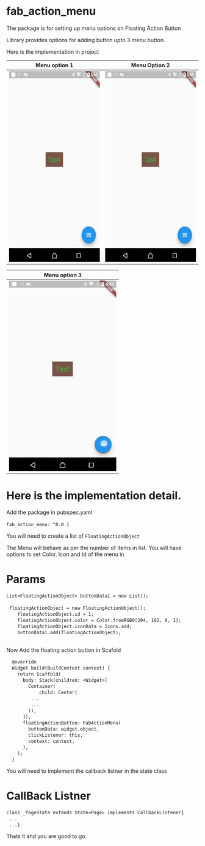 # fab_action_menu

The package is for setting up menu options on Floating Action Button

Library provides options for adding button upto 3 menu button.

Here is the implementation in project

| Menu option 1 | Menu Option 2 |
| ------------------ | ------------------ |
| <img src="./assets/gif (1).gif" height="500" alt="gif (1)"/>  | <img src="./assets/gif (2).gif" height="500" alt="gif (2)"/>  |


| Menu option 3 | 
| ------------------ |
| <img src="./assets/gif (3).gif" height="500" alt="gif (3)"/>  | 


# Here is the implementation detail.

Add the package in pubspec.yaml

``
fab_action_menu: ^0.0.1
``

You will need to create a list of ` FloatingActionObject `

The Menu will behave as per the number of items in list.
You will have options to set Color, Icon and Id of the menu in

# Params
```
List<FloatingActionObject> buttonData1 = new List();

 floatingActionObject = new FloatingActionObject();
    floatingActionObject.id = 1;
    floatingActionObject.color = Color.fromRGBO(204, 102, 0, 1);
    floatingActionObject.iconData = Icons.add;
    buttonData1.add(floatingActionObject);
    
 ```   

Now Add the floating action button in Scafold

```
  @override
  Widget build(BuildContext context) {
    return Scaffold(
      body: Stack(children: <Widget>[
        Container(
            child: Center(
         ...
         ...
        )),
      ]),
      floatingActionButton: FabActionMenu(
        buttonData: widget.object,
        clickListener: this,
        context: context,
      ),
    );
  }
```

You will need to implement the callback listner in the state class
# CallBack Listner

```  
class _PageState extends State<Page> implements CallbackListener{
 ...
 ...}
```

Thats it and you are good to go.


 










